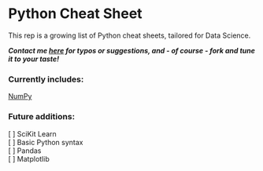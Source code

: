 # Python Cheat Sheet

This rep is a growing list of Python cheat sheets, tailored for Data Science.

***Contact me [here](https://twitter.com/JulianGaal) for typos or suggestions, and - of course - fork and tune it to your taste!***

### Currently includes:
[NumPy](https://github.com/JulianGaal/python-cheat-sheet/blob/master/NumPy.md)

### Future additions: 
[ ] SciKit Learn </br>
[ ] Basic Python syntax </br>
[ ] Pandas </br>
[ ] Matplotlib


